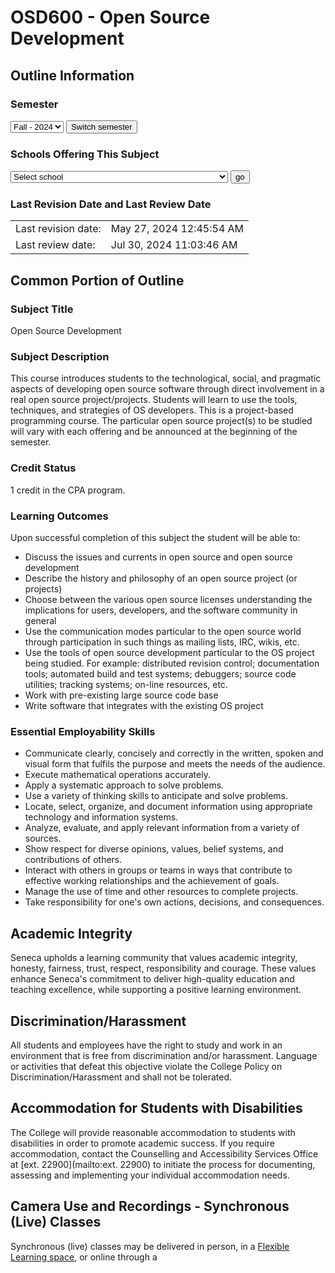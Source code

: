 # OSD600 - Open Source Development

## Outline Information

### Semester
<form action="/ssos/findOutline.do">
  <select name="termCode" onchange="this.form.submit();" class="selectTermBox">
    <option selected="selected" value="20243">Fall - 2024</option>
    ...
  </select>
  <input type="hidden" name="subjectCode" value="OSD600">
  <input name="submitSemester" type="submit" class="smallButton" value="Switch semester">
</form>

### Schools Offering This Subject
<form action="/ssos/findOutline.do">
  <select name="schoolCode" onchange="this.form.submit;">
    <option value="">Select school</option>
    <option value="SICT">School of Information and Communications Technology</option>
  </select>
  <input type="hidden" name="termCode" value="20243">
  <input type="hidden" name="subjectCode" value="OSD600">
  <input type="submit" value="go" class="smallButton">
</form>

### Last Revision Date and Last Review Date
<table>
  <tr>
    <td class="first">Last revision date:</td>
    <td>May 27, 2024 12:45:54 AM</td>
  </tr>
  <tr>
    <td class="first">Last review date:</td>
    <td>Jul 30, 2024 11:03:46 AM</td>
  </tr>
</table>

## Common Portion of Outline

### Subject Title
Open Source Development

### Subject Description
This course introduces students to the technological, social, and pragmatic aspects of developing open source software through direct involvement in a real open source project/projects. Students will learn to use the tools, techniques, and strategies of OS developers. This is a project-based programming course. The particular open source project(s) to be studied will vary with each offering and be announced at the beginning of the semester.

### Credit Status
1 credit in the CPA program.

### Learning Outcomes
Upon successful completion of this subject the student will be able to:

* Discuss the issues and currents in open source and open source development
* Describe the history and philosophy of an open source project (or projects)
* Choose between the various open source licenses understanding the implications for users, developers, and the software community in general
* Use the communication modes particular to the open source world through participation in such things as mailing lists, IRC, wikis, etc.
* Use the tools of open source development particular to the OS project being studied. For example: distributed revision control; documentation tools; automated build and test systems; debuggers; source code utilities; tracking systems; on-line resources, etc.
* Work with pre-existing large source code base
* Write software that integrates with the existing OS project

### Essential Employability Skills

* Communicate clearly, concisely and correctly in the written, spoken and visual form that fulfils the purpose and meets the needs of the audience.
* Execute mathematical operations accurately.
* Apply a systematic approach to solve problems.
* Use a variety of thinking skills to anticipate and solve problems.
* Locate, select, organize, and document information using appropriate technology and information systems.
* Analyze, evaluate, and apply relevant information from a variety of sources.
* Show respect for diverse opinions, values, belief systems, and contributions of others.
* Interact with others in groups or teams in ways that contribute to effective working relationships and the achievement of goals.
* Manage the use of time and other resources to complete projects.
* Take responsibility for one's own actions, decisions, and consequences.

## Academic Integrity
Seneca upholds a learning community that values academic integrity, honesty, fairness, trust, respect, responsibility and courage. These values enhance Seneca's commitment to deliver high-quality education and teaching excellence, while supporting a positive learning environment.

## Discrimination/Harassment
All students and employees have the right to study and work in an environment that is free from discrimination and/or harassment. Language or activities that defeat this objective violate the College Policy on Discrimination/Harassment and shall not be tolerated.

## Accommodation for Students with Disabilities
The College will provide reasonable accommodation to students with disabilities in order to promote academic success. If you require accommodation, contact the Counselling and Accessibility Services Office at [ext. 22900](mailto:ext. 22900) to initiate the process for documenting, assessing and implementing your individual accommodation needs.

## Camera Use and Recordings - Synchronous (Live) Classes
Synchronous (live) classes may be delivered in person, in a [Flexible Learning space](https://students.senecapolytechnic.ca/spaces/190/support/wiki/view/6092/flexible-learning), or online through a